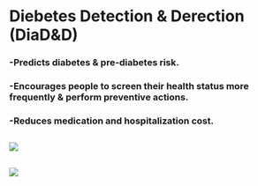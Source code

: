 # Diebetes Detection & Derection (DiaD&D)

### -Predicts diabetes & pre-diabetes risk.
### -Encourages people to screen their health status more frequently & perform preventive actions. 
### -Reduces medication and hospitalization cost.
##    

![](https://github.com/alimehrnezhad/Diebetes-Detection-and-Direction/blob/master/Preview2.png)
##    
![](https://github.com/alimehrnezhad/Diebetes-Detection-and-Direction/blob/master/Preview1.png)
